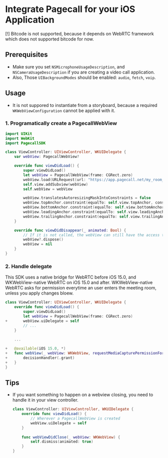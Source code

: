 # Integrate Pagecall for your iOS Application

[!] Bitcode is not supported, because it depends on WebRTC framework which does not supported bitcode for now.

## Prerequisites
- Make sure you set `NSMicrophoneUsageDescription`, and `NSCameraUsageDescription` if you are creating a video call application.
- Also, Those `UIBackgroundModes` should be enabled: `audio`, `fetch`, `voip`.

## Usage
- It is not suppored to instantiate from a storyboard, because a required `WKWebViewConfiguration` cannot be applied with it.

### 1. Programatically create a PagecallWebView
```swift
import UIKit
import WebKit
import PagecallSDK

class ViewController: UIViewController, WKUIDelegate {
    var webView: PagecallWebView?

    override func viewDidLoad() {
        super.viewDidLoad()
        let webView = PagecallWebView(frame: CGRect.zero)
        webView.load(URLRequest(url: "https://app.pagecall.net/my_room_id"))
        self.view.addSubview(webView)
        self.webView = webView

        webView.translatesAutoresizingMaskIntoConstraints = false
        webView.topAnchor.constraint(equalTo: self.view.topAnchor, constant: 80.0).isActive = true
        webView.bottomAnchor.constraint(equalTo: self.view.bottomAnchor, constant: -20.0).isActive = true
        webView.leadingAnchor.constraint(equalTo: self.view.leadingAnchor, constant: 20.0).isActive = true
        webView.trailingAnchor.constraint(equalTo: self.view.trailingAnchor, constant: -20.0).isActive = true
    }

    override func viewDidDisappear(_ animated: Bool) {
        // If it is not called, the webView can still have the access to microphone or camera
        webView?.dispose()
        webView = nil
    }
}
```

### 2. Handle delegate
This SDK uses a native bridge for WebRTC before iOS 15.0, and WKWebView-native WebRTC on iOS 15.0 and after.
WKWebView-native WebRTC asks for permission everytime an user enters the meeting room, unless you apply changes bloew.
```swift
class ViewController: UIViewController, WKUIDelegate {
    override func viewDidLoad() {
        super.viewDidLoad()
        let webView = PagecallWebView(frame: CGRect.zero)
+       webView.uiDelegate = self
        // ...
    }
    
    ...

+   @available(iOS 15.0, *)
+   func webView(_ webView: WKWebView, requestMediaCapturePermissionFor origin: WKSecurityOrigin, initiatedByFrame frame: WKFrameInfo, type: WKMediaCaptureType, decisionHandler: @escaping (WKPermissionDecision) -> Void) {
+       decisionHandler(.grant)
+   }
}
```
    
## Tips
- If you want something to happen on a webview closing, you need to handle it in your view controller.
    ```swift
    class ViewController: UIViewController, WKUIDelegate {
        override func viewDidLoad() {
            // Wherever a PagecallWebView is created
            webView.uiDelegate = self
        }
      
        func webViewDidClose(_ webView: WKWebView) {
            self.dismiss(animated: true)
        }
    }
    ```
